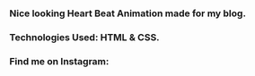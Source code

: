 ### Nice looking Heart Beat Animation made for my blog.

### Technologies Used: HTML & CSS.

### Find me on Instagram:
